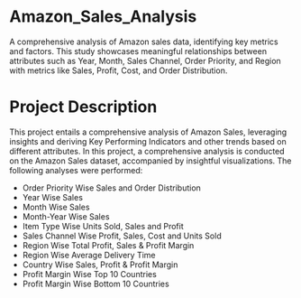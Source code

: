 # Amazon_Sales_Analysis
A comprehensive analysis of Amazon sales data, identifying key metrics and factors. This study showcases meaningful relationships between attributes such as Year, Month, Sales Channel, Order Priority, and Region with metrics like Sales, Profit, Cost, and Order Distribution.
# Project Description
This project entails a comprehensive analysis of Amazon Sales, leveraging insights and deriving Key Performing Indicators and other trends based on different attributes. In this project, a comprehensive analysis is conducted on the Amazon Sales dataset, accompanied by insightful visualizations. The following analyses were performed:

* Order Priority Wise Sales and Order Distribution
* Year Wise Sales
* Month Wise Sales
* Month-Year Wise Sales
* Item Type Wise Units Sold, Sales and Profit
* Sales Channel Wise Profit, Sales, Cost and Units Sold
* Region Wise Total Profit, Sales & Profit Margin
* Region Wise Average Delivery Time
* Country Wise Sales, Profit & Profit Margin
* Profit Margin Wise Top 10 Countries
* Profit Margin Wise Bottom 10 Countries

  

